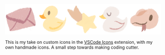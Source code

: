 ![icon banner](assets/banner.png)

This is my take on custom icons in the [VSCode Icons](https://github.com/vscode-icons/vscode-icons) extension, with my own handmade icons. A small step towards making coding cutter.